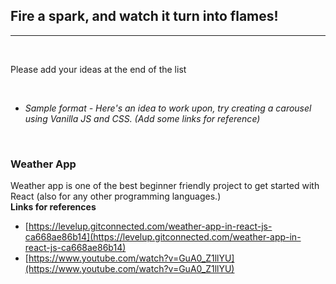 ## Fire a spark, and watch it turn into flames!
---

<br>

Please add your ideas at the end of the list

<br>

- *Sample format - Here's an idea to work upon, try creating a carousel using Vanilla JS and CSS. (Add some links for reference)*

<br>

### Weather App
Weather app is one of the best beginner friendly project to get started with React (also for any other programming languages.) 
<br>
<strong>Links for references</strong>
* [https://levelup.gitconnected.com/weather-app-in-react-js-ca668ae86b14](https://levelup.gitconnected.com/weather-app-in-react-js-ca668ae86b14)
* [https://www.youtube.com/watch?v=GuA0_Z1llYU](https://www.youtube.com/watch?v=GuA0_Z1llYU)